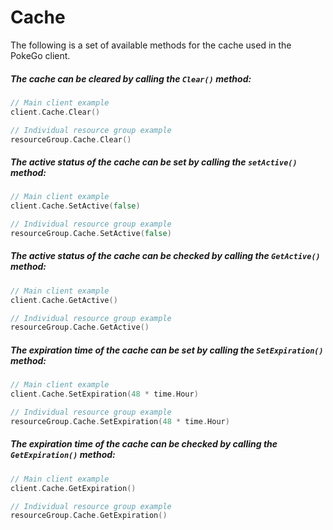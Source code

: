 # Cache

The following is a set of available methods for the cache used in the PokeGo client.

##### The cache can be cleared by calling the `Clear()` method:

```go
// Main client example
client.Cache.Clear()

// Individual resource group example
resourceGroup.Cache.Clear()
```

##### The active status of the cache can be set by calling the `setActive()` method:

```go
// Main client example
client.Cache.SetActive(false)

// Individual resource group example
resourceGroup.Cache.SetActive(false)
```

##### The active status of the cache can be checked by calling the `GetActive()` method:

```go
// Main client example
client.Cache.GetActive()

// Individual resource group example
resourceGroup.Cache.GetActive()
```

##### The expiration time of the cache can be set by calling the `SetExpiration()` method:

```go
// Main client example
client.Cache.SetExpiration(48 * time.Hour)

// Individual resource group example
resourceGroup.Cache.SetExpiration(48 * time.Hour)
```

##### The expiration time of the cache can be checked by calling the `GetExpiration()` method:

```go
// Main client example
client.Cache.GetExpiration()

// Individual resource group example
resourceGroup.Cache.GetExpiration()
```
